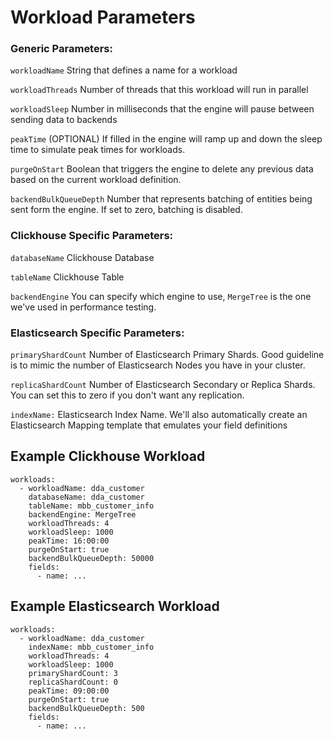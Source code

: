 # Workload Parameters

### Generic Parameters:
```workloadName``` String that defines a name for a workload<P>
```workloadThreads``` Number of threads that this workload will run in parallel<P>
```workloadSleep``` Number in milliseconds that the engine will pause between sending data to backends<P>
```peakTime``` (OPTIONAL) If filled in the engine will ramp up and down the sleep time to simulate peak times for workloads.<P>
```purgeOnStart``` Boolean that triggers the engine to delete any previous data based on the current workload definition.<P>
```backendBulkQueueDepth``` Number that represents batching of entities being sent form the engine. If set to zero, batching is disabled.

### Clickhouse Specific Parameters:<p>
```databaseName``` Clickhouse Database<P>
```tableName``` Clickhouse Table<P>
```backendEngine``` You can specify which engine to use, ```MergeTree``` is the one we've used in performance testing.<P>

### Elasticsearch Specific Parameters:
```primaryShardCount``` Number of Elasticsearch Primary Shards. Good guideline is to mimic the number of Elasticsearch Nodes you have in your cluster. <P>
```replicaShardCount``` Number of Elasticsearch Secondary or Replica Shards. You can set this to zero if you don't want any replication.<P>
```indexName:``` Elasticsearch Index Name. We'll also automatically create an Elasticsearch Mapping template that emulates your field definitions<P>

## Example Clickhouse Workload
```
workloads:
  - workloadName: dda_customer
    databaseName: dda_customer
    tableName: mbb_customer_info
    backendEngine: MergeTree
    workloadThreads: 4
    workloadSleep: 1000
    peakTime: 16:00:00
    purgeOnStart: true
    backendBulkQueueDepth: 50000
    fields:
      - name: ... 

```

## Example Elasticsearch Workload
```
workloads:
  - workloadName: dda_customer
    indexName: mbb_customer_info
    workloadThreads: 4
    workloadSleep: 1000
    primaryShardCount: 3
    replicaShardCount: 0
    peakTime: 09:00:00
    purgeOnStart: true
    backendBulkQueueDepth: 500
    fields:
      - name: ...
```